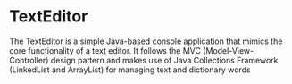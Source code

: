 # TextEditor
The TextEditor is a simple Java-based console application that mimics the core functionality of a text editor. It follows the MVC (Model-View-Controller) design pattern and makes use of Java Collections Framework (LinkedList and ArrayList) for managing text and dictionary words
